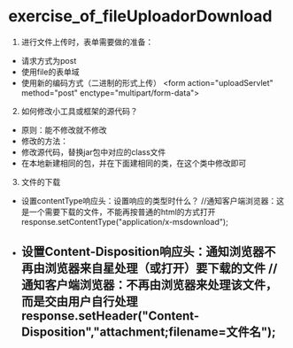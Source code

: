 # exercise_of_fileUploadorDownload
1. 进行文件上传时，表单需要做的准备：
- 请求方式为post
- 使用file的表单域
- 使用新的编码方式（二进制的形式上传）
  &lt;form action="uploadServlet" method="post" enctype="multipart/form-data"&gt;
2. 如何修改小工具或框架的源代码？
- 原则：能不修改就不修改
- 修改的方法：
 - 修改源代码，替换jar包中对应的class文件
 - 在本地新建相同的包，并在下面建相同的类，在这个类中修改即可
3. 文件的下载
- 设置contentType响应头：设置响应的类型时什么？
	//通知客户端浏览器：这是一个需要下载的文件，不能再按普通的html的方式打开
	response.setContentType("application/x-msdownload");
- 设置Content-Disposition响应头：通知浏览器不再由浏览器来自星处理（或打开）要下载的文件
	//通知客户端浏览器：不再由浏览器来处理该文件，而是交由用户自行处理
	response.setHeader("Content-Disposition","attachment;filename=文件名");
	- 

